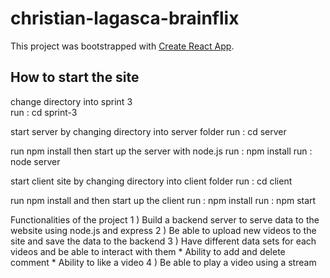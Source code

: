 # christian-lagasca-brainflix

This project was bootstrapped with [Create React App](https://github.com/facebook/create-react-app).

## How to start the site

change directory into sprint 3 <br>
run : cd sprint-3

start server by changing directory into server folder
run : cd server

run npm install then start up the server with node.js
run : npm install
run : node server

start client site by changing directory into client folder
run : cd client

run npm install and then start up the client 
run : npm install
run : npm start


Functionalities of the project
  1 ) Build a backend server to serve data to the website using node.js and express
  2 ) Be able to upload new videos to the site and save the data to the backend
  3 ) Have different data sets for each videos and be able to interact with them
        * Ability to add and delete comment
        * Ability to like a video
  4 ) Be able to play a video using a stream
